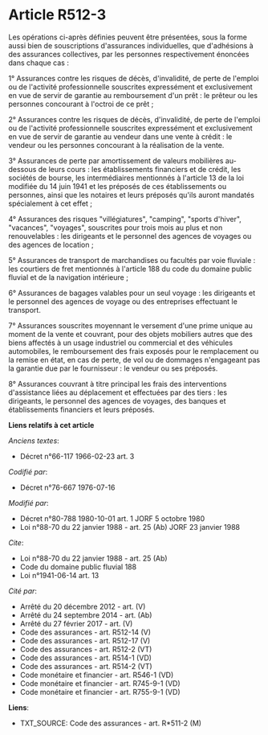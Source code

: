 # Article R512-3

Les opérations ci-après définies peuvent être présentées, sous la forme aussi bien de souscriptions d'assurances
individuelles, que d'adhésions à des assurances collectives, par les personnes respectivement énoncées dans chaque cas :

1° Assurances contre les risques de décès, d'invalidité, de perte de l'emploi ou de l'activité professionnelle souscrites
expressément et exclusivement en vue de servir de garantie au remboursement d'un prêt : le prêteur ou les personnes
concourant à l'octroi de ce prêt ;

2° Assurances contre les risques de décès, d'invalidité, de perte de l'emploi ou de l'activité professionnelle souscrites
expressément et exclusivement en vue de servir de garantie au vendeur dans une vente à crédit : le vendeur ou les personnes
concourant à la réalisation de la vente.

3° Assurances de perte par amortissement de valeurs mobilières au-dessous de leurs cours : les établissements financiers et
de crédit, les sociétés de bourse, les intermédiaires mentionnés à l'article 13 de la loi modifiée du 14 juin 1941 et les
préposés de ces établissements ou personnes, ainsi que les notaires et leurs préposés qu'ils auront mandatés spécialement à
cet effet ;

4° Assurances des risques "villégiatures", "camping", "sports d'hiver", "vacances", "voyages", souscrites pour trois mois au
plus et non renouvelables : les dirigeants et le personnel des agences de voyages ou des agences de location ;

5° Assurances de transport de marchandises ou facultés par voie fluviale : les courtiers de fret mentionnés à l'article 188
du code du domaine public fluvial et de la navigation intérieure ;

6° Assurances de bagages valables pour un seul voyage : les dirigeants et le personnel des agences de voyage ou des
entreprises effectuant le transport.

7° Assurances souscrites moyennant le versement d'une prime unique au moment de la vente et couvrant, pour des objets
mobiliers autres que des biens affectés à un usage industriel ou commercial et des véhicules automobiles, le remboursement
des frais exposés pour le remplacement ou la remise en état, en cas de perte, de vol ou de dommages n'engageant pas la
garantie due par le fournisseur : le vendeur ou ses préposés.

8° Assurances couvrant à titre principal les frais des interventions d'assistance liées au déplacement et effectuées par des
tiers : les dirigeants, le personnel des agences de voyages, des banques et établissements financiers et leurs préposés.

**Liens relatifs à cet article**

_Anciens textes_:

  - Décret n°66-117 1966-02-23 art. 3

_Codifié par_:

  - Décret n°76-667 1976-07-16

_Modifié par_:

  - Décret n°80-788 1980-10-01 art. 1 JORF 5 octobre 1980
  - Loi n°88-70 du 22 janvier 1988 - art. 25 (Ab) JORF 23 janvier 1988

_Cite_:

  - Loi n°88-70 du 22 janvier 1988 - art. 25 (Ab)
  - Code du domaine public fluvial 188
  - Loi n°1941-06-14 art. 13

_Cité par_:

  - Arrêté du 20 décembre 2012 - art. (V)
  - Arrêté du 24 septembre 2014 - art. (Ab)
  - Arrêté du 27 février 2017 - art. (V)
  - Code des assurances - art. R512-14 (V)
  - Code des assurances - art. R512-17 (V)
  - Code des assurances - art. R512-2 (VT)
  - Code des assurances - art. R514-1 (VD)
  - Code des assurances - art. R514-2 (VT)
  - Code monétaire et financier - art. R546-1 (VD)
  - Code monétaire et financier - art. R745-9-1 (VD)
  - Code monétaire et financier - art. R755-9-1 (VD)

**Liens**:

  - TXT_SOURCE: Code des assurances - art. R*511-2 (M)
